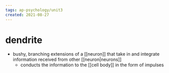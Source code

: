 ```yaml
---
tags: ap-psychology/unit3 
created: 2021-08-27
---
```


# dendrite

- bushy, branching extensions of a [[neuron]] that take in and integrate information received from other [[neuron|neurons]]
	- conducts the information to the [[cell body]] in the form of impulses 
